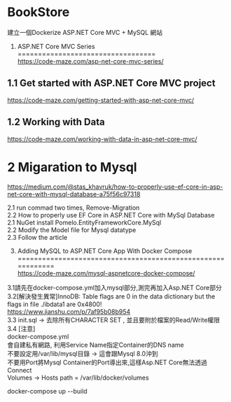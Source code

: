 # BookStore

建立一個Dockerize ASP.NET Core MVC + MySQL 網站


1. ASP.NET Core MVC Series<br />
==================================<br />
https://code-maze.com/asp-net-core-mvc-series/

1.1 Get started with ASP.NET Core MVC project
--------------------------------------------------------
https://code-maze.com/getting-started-with-asp-net-core-mvc/

1.2 Working with Data
------------------------
https://code-maze.com/working-with-data-in-asp-net-core-mvc/

2 Migaration to Mysql
===============================
https://medium.com/@stas_khavruk/how-to-properly-use-ef-core-in-asp-net-core-with-mysql-database-a75f56c97318

2.1 run commad two times, Remove-Migration<br />
2.2 How to properly use EF Core in ASP.NET Core with MySql Database<br />
   2.1 NuGet install Pomelo.EntityFrameworkCore.MySql<br />
   2.2 Modify the Model file for Mysql datatype<br />
   2.3 Follow the article<br />

3. Adding MySQL to ASP.NET Core App With Docker Compose
============================================================<br />
https://code-maze.com/mysql-aspnetcore-docker-compose/<br />

3.1請先在docker-compose.yml加入mysql部分,測完再加入Asp.NET Core部分<br />
3.2[解決發生異常]InnoDB: Table flags are 0 in the data dictionary but the flags in file ./ibdata1 are 0x4800!<br />
	https://www.jianshu.com/p/7af95b08b954<br />
3.3 init.sql -> 去除所有CHARACTER SET , 並且要附於檔案的Read/Write權限<br />
3.4 [注意]<br />
docker-compose.yml<br />
     會自建私有網路, 利用Service Name指定Container的DNS name<br />
     不要設定用/var/lib/mysql目錄 -> 這會跟Mysql 8.0沖到<br />
     不要用Port將Mysql Container的Port導出來,這樣Asp.NET Core無法透過Connect<br />
     Volumes ->  Hosts path = /var/lib/docker/volumes<br />

docker-compose up --build

